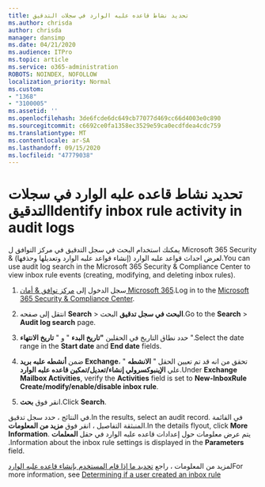 ```yaml
---
title: تحديد نشاط قاعده علبه الوارد في سجلات التدقيق
ms.author: chrisda
author: chrisda
manager: dansimp
ms.date: 04/21/2020
ms.audience: ITPro
ms.topic: article
ms.service: o365-administration
ROBOTS: NOINDEX, NOFOLLOW
localization_priority: Normal
ms.custom:
- "1368"
- "3100005"
ms.assetid: ''
ms.openlocfilehash: 3de6fcde6dc649cb77077d469cc66d4003e0c890
ms.sourcegitcommit: c6692ce0fa1358ec3529e59ca0ecdfdea4cdc759
ms.translationtype: MT
ms.contentlocale: ar-SA
ms.lasthandoff: 09/15/2020
ms.locfileid: "47779038"
---
```

# <a name="identify-inbox-rule-activity-in-audit-logs"></a><span data-ttu-id="5e8f1-102">تحديد نشاط قاعده علبه الوارد في سجلات التدقيق</span><span class="sxs-lookup"><span data-stu-id="5e8f1-102">Identify inbox rule activity in audit logs</span></span>

<span data-ttu-id="5e8f1-103">يمكنك استخدام البحث في سجل التدقيق في مركز التوافق ل Microsoft 365 Security & لعرض احداث قواعد علبه الوارد (إنشاء قواعد علبه الوارد وتعديلها وحذفها).</span><span class="sxs-lookup"><span data-stu-id="5e8f1-103">You can use audit log search in the Microsoft 365 Security & Compliance Center to view inbox rule events (creating, modifying, and deleting inbox rules).</span></span>

1. <span data-ttu-id="5e8f1-104">سجل الدخول إلى [مركز توافق & أمان Microsoft 365](https://protection.office.com/).</span><span class="sxs-lookup"><span data-stu-id="5e8f1-104">Log in to the [Microsoft 365 Security & Compliance Center](https://protection.office.com/).</span></span>

2. <span data-ttu-id="5e8f1-105">انتقل إلى صفحه **Search**  >  **البحث في سجل تدقيق** البحث.</span><span class="sxs-lookup"><span data-stu-id="5e8f1-105">Go to the **Search** > **Audit log search** page.</span></span>

3. <span data-ttu-id="5e8f1-106">حدد نطاق التاريخ في الحقلين **"تاريخ البدء** " و " **تاريخ الانتهاء** ".</span><span class="sxs-lookup"><span data-stu-id="5e8f1-106">Select the date range in the **Start date** and **End date** fields.</span></span>

4. <span data-ttu-id="5e8f1-107">ضمن **أنشطه علبه بريد Exchange**، تحقق من انه قد تم تعيين الحقل " **الانشطه** " علي **الإينبوكسرولي إنشاء/تعديل/تمكين قاعده علبه الوارد**.</span><span class="sxs-lookup"><span data-stu-id="5e8f1-107">Under **Exchange Mailbox Activities**, verify the **Activities** field is set to **New-InboxRule Create/modify/enable/disable inbox rule**.</span></span>

5. <span data-ttu-id="5e8f1-108">انقر فوق **بحث**.</span><span class="sxs-lookup"><span data-stu-id="5e8f1-108">Click **Search**.</span></span>

<span data-ttu-id="5e8f1-109">في النتائج ، حدد سجل تدقيق.</span><span class="sxs-lookup"><span data-stu-id="5e8f1-109">In the results, select an audit record.</span></span> <span data-ttu-id="5e8f1-110">في القائمة المنبثقة التفاصيل ، انقر فوق **مزيد من المعلومات**.</span><span class="sxs-lookup"><span data-stu-id="5e8f1-110">In the details flyout, click **More Information**.</span></span> <span data-ttu-id="5e8f1-111">يتم عرض معلومات حول إعدادات قاعده علبه الوارد في حقل **المعلمات** .</span><span class="sxs-lookup"><span data-stu-id="5e8f1-111">Information about the inbox rule settings is displayed in the **Parameters** field.</span></span>

<span data-ttu-id="5e8f1-112">لمزيد من المعلومات ، راجع [تحديد ما إذا قام المستخدم بإنشاء قاعده علبه الوارد](https://docs.microsoft.com//office365/securitycompliance/auditing-troubleshooting-scenarios#determining-if-a-user-created-an-inbox-rule)</span><span class="sxs-lookup"><span data-stu-id="5e8f1-112">For more information, see [Determining if a user created an inbox rule](https://docs.microsoft.com//office365/securitycompliance/auditing-troubleshooting-scenarios#determining-if-a-user-created-an-inbox-rule)</span></span>

